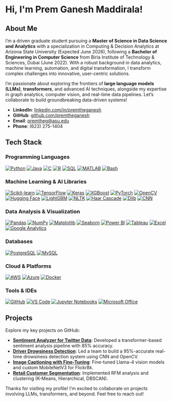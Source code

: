 # Hi, I'm Prem Ganesh Maddirala!

## About Me
I’m a driven graduate student pursuing a **Master of Science in Data Science and Analytics** with a specialization in Computing & Decision Analytics at Arizona State University (Expected June 2026), following a **Bachelor of Engineering in Computer Science** from Birla Institute of Technology & Sciences, Dubai (June 2022). With a robust background in data analytics, machine learning, automation, and digital transformation, I transform complex challenges into innovative, user-centric solutions.

I’m passionate about exploring the frontiers of **large language models (LLMs)**, **transformers**, and advanced AI techniques, alongside my expertise in graph analytics, computer vision, and real-time data pipelines. Let’s collaborate to build groundbreaking data-driven systems!

- **LinkedIn**: [linkedin.com/in/premtheganesh](https://linkedin.com/in/premtheganesh)
- **GitHub**: [github.com/premtheganesh](https://github.com/premtheganesh)
- **Email**: premtheg@asu.edu
- **Phone**: (623) 275-1404

## Tech Stack

### Programming Languages
[![Python](https://img.shields.io/badge/Python-3776AB?style=flat)](https://python.org)
[![Java](https://img.shields.io/badge/Java-007396?style=flat)](https://java.com)
[![C](https://img.shields.io/badge/C-00599C?style=flat)](https://en.wikipedia.org/wiki/C_(programming_language))
[![R](https://img.shields.io/badge/R-276DC3?style=flat)](https://r-project.org)
[![SQL](https://img.shields.io/badge/SQL-003B57?style=flat)](https://en.wikipedia.org/wiki/SQL)
[![MATLAB](https://img.shields.io/badge/MATLAB-0076A8?style=flat)](https://mathworks.com/products/matlab.html)
[![Bash](https://img.shields.io/badge/Bash-4EAA25?style=flat)](https://en.wikipedia.org/wiki/Bash_(Unix_shell))

### Machine Learning & AI Libraries
[![Scikit-learn](https://img.shields.io/badge/Scikit--learn-F7931E?style=flat)](https://scikit-learn.org)
[![TensorFlow](https://img.shields.io/badge/TensorFlow-FF6F00?style=flat)](https://tensorflow.org)
[![Keras](https://img.shields.io/badge/Keras-D00000?style=flat)](https://keras.io)
[![XGBoost](https://img.shields.io/badge/XGBoost-00BFFF?style=flat)](https://xgboost.ai)
[![PyTorch](https://img.shields.io/badge/PyTorch-EE4C2C?style=flat)](https://pytorch.org)
[![OpenCV](https://img.shields.io/badge/OpenCV-5C3EE8?style=flat)](https://opencv.org)
[![Hugging Face](https://img.shields.io/badge/Hugging%20Face-FFD21E?style=flat)](https://huggingface.co)
[![LightGBM](https://img.shields.io/badge/LightGBM-2E8B57?style=flat)](https://lightgbm.readthedocs.io)
[![NLTK](https://img.shields.io/badge/NLTK-4B0082?style=flat)](https://nltk.org)
[![Haar Cascade](https://img.shields.io/badge/Haar%20Cascade-808080?style=flat)](https://docs.opencv.org/master/d2/d99/tutorial_js_face_detection.html)
[![Dlib](https://img.shields.io/badge/Dlib-228B22?style=flat)](https://dlib.net)
[![CNN](https://img.shields.io/badge/CNN-FF4500?style=flat)](https://en.wikipedia.org/wiki/Convolutional_neural_network)

### Data Analysis & Visualization
[![Pandas](https://img.shields.io/badge/Pandas-150458?style=flat)](https://pandas.pydata.org)
[![NumPy](https://img.shields.io/badge/NumPy-013243?style=flat)](https://numpy.org)
[![Matplotlib](https://img.shields.io/badge/Matplotlib-11557C?style=flat)](https://matplotlib.org)
[![Seaborn](https://img.shields.io/badge/Seaborn-4C1D95?style=flat)](https://seaborn.pydata.org)
[![Power BI](https://img.shields.io/badge/Power%20BI-F2C811?style=flat)](https://powerbi.microsoft.com)
[![Tableau](https://img.shields.io/badge/Tableau-E97627?style=flat)](https://tableau.com)
[![Excel](https://img.shields.io/badge/Excel-217346?style=flat)](https://microsoft.com/excel)
[![Google Analytics](https://img.shields.io/badge/Google%20Analytics-E37400?style=flat)](https://analytics.google.com)

### Databases
[![PostgreSQL](https://img.shields.io/badge/PostgreSQL-336791?style=flat)](https://postgresql.org)
[![MySQL](https://img.shields.io/badge/MySQL-4479A1?style=flat)](https://mysql.com)

### Cloud & Platforms
[![AWS](https://img.shields.io/badge/AWS-232F3E?style=flat)](https://aws.amazon.com)
[![Azure](https://img.shields.io/badge/Azure-0089D6?style=flat)](https://azure.microsoft.com)
[![Docker](https://img.shields.io/badge/Docker-2496ED?style=flat)](https://docker.com)

### Tools & IDEs
[![GitHub](https://img.shields.io/badge/GitHub-181717?style=flat)](https://github.com)
[![VS Code](https://img.shields.io/badge/VS%20Code-007ACC?style=flat)](https://code.visualstudio.com)
[![Jupyter Notebooks](https://img.shields.io/badge/Jupyter-F37626?style=flat)](https://jupyter.org)
[![Microsoft Office](https://img.shields.io/badge/Microsoft%20Office-D83B01?style=flat)](https://microsoft.com/office)


## Projects
Explore my key projects on GitHub:
- **[Sentiment Analyzer for Twitter Data](https://github.com/premtheganesh/Twitter-Sentiment-Analysis)**: Developed a transformer-based sentiment analysis pipeline with 85% accuracy.
- **[Driver Drowsiness Detection](https://github.com/premtheganesh/drowsinessdetection)**: Led a team to build a 95%-accurate real-time drowsiness detection system using CNN and OpenCV.
- **[Image Captioning with Fine-Tuning](https://github.com/premtheganesh/Image_Captioning)**: Fine-tuned Llama-4 vision models and custom MobileNetV3 for Flickr8k.
- **[Retail Customer Segmentation](https://github.com/premtheganesh/Online_Retail_Customer_Segmentation)**: Implemented RFM analysis and clustering (K-Means, Hierarchical, DBSCAN).


Thanks for visiting my profile! I’m excited to collaborate on projects involving LLMs, transformers, and beyond. Feel free to reach out! 
